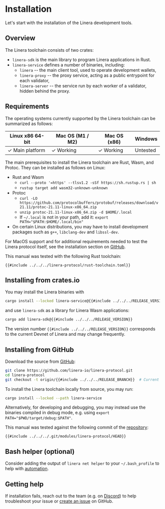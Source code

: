 # Installation

Let's start with the installation of the Linera development tools.

## Overview

The Linera toolchain consists of two crates:

* `linera-sdk` is the main library to program Linera applications in Rust.
* `linera-service` defines a number of binaries, including:
  * `linera` -- the main client tool, used to operate development wallets,
  * `linera-proxy` -- the proxy service, acting as a public entrypoint for each validator,
  * `linera-server` -- the service run by each worker of a validator, hidden behind the proxy.

## Requirements

The operating systems currently supported by the Linera toolchain can be summarized as follows:

| Linux x86 64-bit | Mac OS (M1 / M2) | Mac OS (x86) | Windows  |
| ---------------- | ---------------- | ------------ | -------- |
| ✓ Main platform  | ✓ Working        | ✓ Working    | Untested |

The main prerequisites to install the Linera toolchain are Rust, Wasm, and Protoc. They can be installed as follows on Linux:

* Rust and Wasm
  * `curl --proto '=https' --tlsv1.2 -sSf https://sh.rustup.rs | sh`
  * `rustup target add wasm32-unknown-unknown`
* Protoc
  * `curl -LO https://github.com/protocolbuffers/protobuf/releases/download/v21.11/protoc-21.11-linux-x86_64.zip`
  * `unzip protoc-21.11-linux-x86_64.zip -d $HOME/.local`
  * If `~/.local` is not in your path, add it: `export PATH="$PATH:$HOME/.local/bin"`
* On certain Linux distributions, you may have to install development packages such as `g++`, `libclang-dev` and `libssl-dev`.

For MacOS support and for additional requirements needed to test the Linera protocol itself, see the installation section on [GitHub](https://github.com/linera-io/linera-protocol/blob/main/INSTALL.md).

This manual was tested with the following Rust toolchain:

```
{{#include ../../../linera-protocol/rust-toolchain.toml}}
```

## Installing from crates.io

You may install the Linera binaries with

```bash
cargo install --locked linera-service@{{#include ../../../RELEASE_VERSION}}
```

and use `linera-sdk` as a library for Linera Wasm applications:

```bash
cargo add linera-sdk@{{#include ../../../RELEASE_VERSION}}
```

The version number `{{#include ../../../RELEASE_VERSION}}` corresponds to the current Devnet of Linera and may change frequently.

## Installing from GitHub

Download the source from [GitHub](https://github.com/linera-io/linera-protocol):

```bash
git clone https://github.com/linera-io/linera-protocol.git
cd linera-protocol
git checkout -t origin/{{#include ../../../RELEASE_BRANCH}}  # Current release branch
```

To install the Linera toolchain locally from source, you may run:

```bash
cargo install --locked --path linera-service
```

Alternatively, for developing and debugging, you may instead use the binaries compiled in debug mode, e.g. using `export PATH="$PWD/target/debug:$PATH"`.

This manual was tested against the following commit of the [repository](https://github.com/linera-io/linera-protocol):

```
{{#include ../../../.git/modules/linera-protocol/HEAD}}
```

## Bash helper (optional)

Consider adding the output of `linera net helper` to your `~/.bash_profile` to help with [automation](../core\_concepts/wallets.md#automation-in-bash).

## Getting help

If installation fails, reach out to the team (e.g. on [Discord](https://discord.gg/linera)) to help troubleshoot your issue or [create an issue](https://github.com/linera-io/linera-protocol/issues/new) on GitHub.
